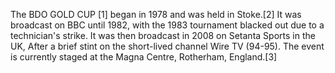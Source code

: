 The BDO GOLD CUP [1] began in 1978 and was held in Stoke.[2] It was broadcast on BBC until 1982, with the 1983 tournament blacked out due to a technician's strike. It was then broadcast in 2008 on Setanta Sports in the UK, After a brief stint on the short-lived channel Wire TV (94-95). The event is currently staged at the Magna Centre, Rotherham, England.[3]

